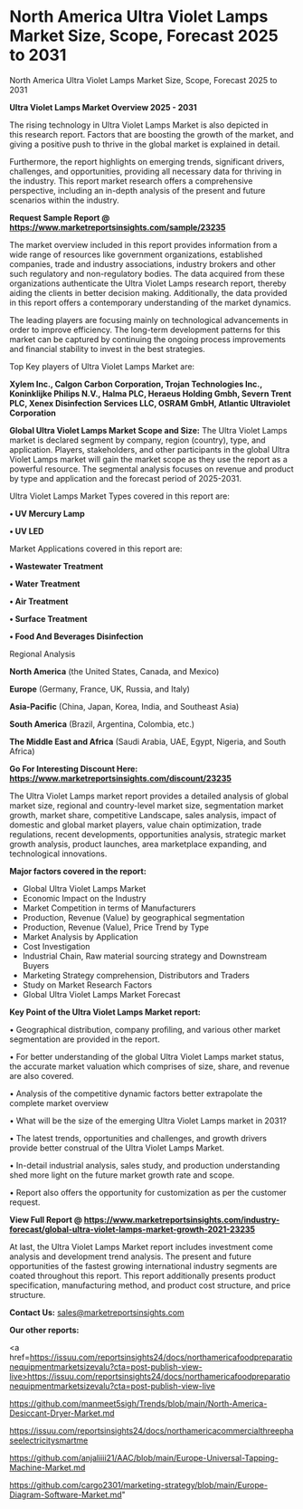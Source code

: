 # North America Ultra Violet Lamps Market Size, Scope, Forecast 2025 to 2031
North America Ultra Violet Lamps Market Size, Scope, Forecast 2025 to 2031

<Strong> Ultra Violet Lamps Market Overview 2025 - 2031</strong>

The rising technology in Ultra Violet Lamps Market is also depicted in this research report. Factors that are boosting the growth of the market, and giving a positive push to thrive in the global market is explained in detail.

Furthermore, the report highlights on emerging trends, significant drivers, challenges, and opportunities, providing all necessary data for thriving in the industry. This report market research offers a comprehensive perspective, including an in-depth analysis of the present and future scenarios within the industry.

<strong>Request Sample Report @ <a href=https://www.marketreportsinsights.com/sample/23235>https://www.marketreportsinsights.com/sample/23235</a></strong>

The market overview included in this report provides information from a wide range of resources like government organizations, established companies, trade and industry associations, industry brokers and other such regulatory and non-regulatory bodies. The data acquired from these organizations authenticate the Ultra Violet Lamps research report, thereby aiding the clients in better decision making. Additionally, the data provided in this report offers a contemporary understanding of the market dynamics.

The leading players are focusing mainly on technological advancements in order to improve efficiency. The long-term development patterns for this market can be captured by continuing the ongoing process improvements and financial stability to invest in the best strategies.

Top Key players of Ultra Violet Lamps Market are:

<strong>Xylem Inc., Calgon Carbon Corporation, Trojan Technologies Inc., Koninklijke Philips N.V., Halma PLC, Heraeus Holding Gmbh, Severn Trent PLC, Xenex Disinfection Services LLC, OSRAM GmbH, Atlantic Ultraviolet Corporation</strong>

<strong><b>Global Ultra Violet Lamps Market Scope and Size:</b></strong>
The Ultra Violet Lamps market is declared segment by company, region (country), type, and application. Players, stakeholders, and other participants in the global Ultra Violet Lamps market will gain the market scope as they use the report as a powerful resource. The segmental analysis focuses on revenue and product by type and application and the forecast period of 2025-2031.

Ultra Violet Lamps Market Types covered in this report are:

<strong>• UV Mercury Lamp

• UV LED</strong>

Market Applications covered in this report are:

<strong>• Wastewater Treatment

• Water Treatment

• Air Treatment

• Surface Treatment

• Food And Beverages Disinfection</strong> 

Regional Analysis

<strong>North America</strong> (the United States, Canada, and Mexico)

<strong>Europe</strong> (Germany, France, UK, Russia, and Italy)

<strong>Asia-Pacific</strong> (China, Japan, Korea, India, and Southeast Asia)

<strong>South America</strong> (Brazil, Argentina, Colombia, etc.)

<strong>The Middle East and Africa</strong> (Saudi Arabia, UAE, Egypt, Nigeria, and South Africa)

<strong>Go For Interesting Discount Here: <a href=https://www.marketreportsinsights.com/discount/23235>https://www.marketreportsinsights.com/discount/23235</a></strong>

The Ultra Violet Lamps market report provides a detailed analysis of global market size, regional and country-level market size, segmentation market growth, market share, competitive Landscape, sales analysis, impact of domestic and global market players, value chain optimization, trade regulations, recent developments, opportunities analysis, strategic market growth analysis, product launches, area marketplace expanding, and technological innovations.

<strong><b>Major factors covered in the report:</b></strong>
<ul>
  <li>Global Ultra Violet Lamps Market </li>
  <li>Economic Impact on the Industry</li>
  <li>Market Competition in terms of Manufacturers</li>
  <li>Production, Revenue (Value) by geographical segmentation</li>
  <li>Production, Revenue (Value), Price Trend by Type</li>
  <li>Market Analysis by Application</li>
  <li>Cost Investigation</li>
  <li>Industrial Chain, Raw material sourcing strategy and Downstream Buyers</li>
  <li>Marketing Strategy comprehension, Distributors and Traders</li>
  <li>Study on Market Research Factors</li>
  <li>Global Ultra Violet Lamps Market Forecast</li>
</ul>

<strong><b>Key Point of the Ultra Violet Lamps Market report:</b></strong>

• Geographical distribution, company profiling, and various other market segmentation are provided in the report.

• For better understanding of the global Ultra Violet Lamps market status, the accurate market valuation which comprises of size, share, and revenue are also covered.

• Analysis of the competitive dynamic factors better extrapolate the complete market overview

• What will be the size of the emerging Ultra Violet Lamps market in 2031?

• The latest trends, opportunities and challenges, and growth drivers provide better construal of the Ultra Violet Lamps Market.

• In-detail industrial analysis, sales study, and production understanding shed more light on the future market growth rate and scope.

• Report also offers the opportunity for customization as per the customer request.

<strong><b>View Full Report @ <a href=https://www.marketreportsinsights.com/industry-forecast/global-ultra-violet-lamps-market-growth-2021-23235>https://www.marketreportsinsights.com/industry-forecast/global-ultra-violet-lamps-market-growth-2021-23235</a></b></strong>


At last, the Ultra Violet Lamps Market report includes investment come analysis and development trend analysis. The present and future opportunities of the fastest growing international industry segments are coated throughout this report. This report additionally presents product specification, manufacturing method, and product cost structure, and price structure.

<strong>Contact Us:</strong>
sales@marketreportsinsights.com

<strong>Our other reports:</strong>

<a href=https://issuu.com/reportsinsights24/docs/northamericafoodpreparationequipmentmarketsizevalu?cta=post-publish-view-live>https://issuu.com/reportsinsights24/docs/northamericafoodpreparationequipmentmarketsizevalu?cta=post-publish-view-live</a>

<a href=https://github.com/manmeet5sigh/Trends/blob/main/North-America-Desiccant-Dryer-Market.md>https://github.com/manmeet5sigh/Trends/blob/main/North-America-Desiccant-Dryer-Market.md</a>

<a href=https://issuu.com/reportsinsights24/docs/northamericacommercialthreephaseelectricitysmartme>https://issuu.com/reportsinsights24/docs/northamericacommercialthreephaseelectricitysmartme</a>

<a href=https://github.com/anjaliiii21/AAC/blob/main/Europe-Universal-Tapping-Machine-Market.md>https://github.com/anjaliiii21/AAC/blob/main/Europe-Universal-Tapping-Machine-Market.md</a>

<a href=https://github.com/cargo2301/marketing-strategy/blob/main/Europe-Diagram-Software-Market.md>https://github.com/cargo2301/marketing-strategy/blob/main/Europe-Diagram-Software-Market.md</a>"
